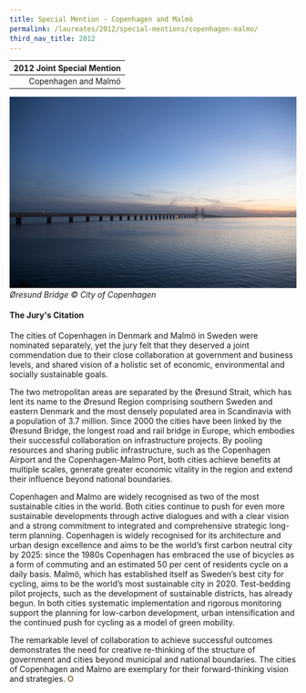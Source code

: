 ```yaml
---
title: Special Mention - Copenhagen and Malmö
permalink: /laureates/2012/special-mentions/copenhagen-malmo/
third_nav_title: 2012
---
```


| 2012 Joint Special Mention | 
|---:|
| Copenhagen and Malmö |

![Øresund bridge](/images/special-mentions/copenhagen.jpg)
_Øresund Bridge © City of Copenhagen_

#### **The Jury's Citation**
The cities of Copenhagen in Denmark and Malmö in Sweden were nominated separately, yet the jury felt that they deserved a joint commendation due to their close collaboration at government and business levels, and shared vision of a holistic set of economic, environmental and socially sustainable goals.

The two metropolitan areas are separated by the Øresund Strait, which has lent its name to the Øresund Region comprising southern Sweden and eastern Denmark and the most densely populated area in Scandinavia with a population of 3.7 million. Since 2000 the cities have been linked by the Øresund Bridge, the longest road and rail bridge in Europe, which embodies their successful collaboration on infrastructure projects. By pooling resources and sharing public infrastructure, such as the Copenhagen Airport and the Copenhagen-Malmo Port, both cities achieve benefits at multiple scales, generate greater economic vitality in the region and extend their influence beyond national boundaries.

Copenhagen and Malmo are widely recognised as two of the most sustainable cities in the world. Both cities continue to push for even more sustainable developments through active dialogues and with a clear vision and a strong commitment to integrated and comprehensive strategic long-term planning. Copenhagen is widely recognised for its architecture and urban design excellence and aims to be the world’s first carbon neutral city by 2025: since the 1980s Copenhagen has embraced the use of bicycles as a form of commuting and an estimated 50 per cent of residents cycle on a daily basis. Malmö, which has established itself as Sweden’s best city for cycling, aims to be the world’s most sustainable city in 2020. Test-bedding pilot projects, such as the development of sustainable districts, has already begun. In both cities systematic implementation and rigorous monitoring support the planning for low-carbon development, urban intensification and the continued push for cycling as a model of green mobility.

The remarkable level of collaboration to achieve successful outcomes demonstrates the need for creative re-thinking of the structure of government and cities beyond municipal and national boundaries. The cities of Copenhagen and Malmo are exemplary for their forward-thinking vision and strategies. **<font color="#967942">O</font>**
